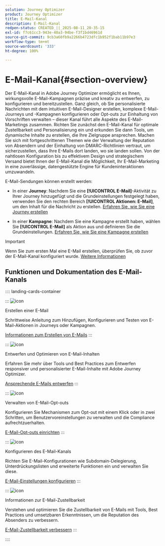 ```yaml
---
solution: Journey Optimizer
product: Journey Optimizer
title: E-Mail-Kanal
description: E-Mail-Kanal
redpen-status: CREATED_||_2025-08-11_20-35-15
exl-id: f7c61cc3-943e-40a3-94be-f3f1bd46961d
source-git-commit: 9cb3a60fb9a2266b4723dfc1b952f1bab11b97e3
workflow-type: tm+mt
source-wordcount: '333'
ht-degree: 100%

---
```


# E-Mail-Kanal{#section-overview}

Der E-Mail-Kanal in Adobe Journey Optimizer ermöglicht es Ihnen, wirkungsvolle E-Mail-Kampagnen präzise und kreativ zu entwerfen, zu konfigurieren und bereitzustellen. Ganz gleich, ob Sie personalisierte Nachrichten mit dem intuitiven E-Mail-Designer erstellen, komplexe E-Mail-Journeys und -Kampagnen konfigurieren oder Opt-outs zur Einhaltung von Vorschriften verwalten – dieser Kanal führt alle Aspekte des E-Mail-Marketings zusammen. Richten Sie zunächst den E-Mail-Kanal für optimale Zustellbarkeit und Personalisierung ein und erkunden Sie dann Tools, um dynamische Inhalte zu erstellen, die Ihre Zielgruppe ansprechen. Machen Sie sich mit fortgeschrittenen Themen wie der Verwaltung der Reputation von Absendern und der Einhaltung von DMARC-Richtlinien vertraut, um sicherzustellen, dass Ihre E-Mails dort landen, wo sie landen sollen. Von der nahtlosen Konfiguration bis zu effektivem Design und strategischem Versand bietet Ihnen der E-Mail-Kanal die Möglichkeit, Ihr E-Mail-Marketing in eine zuverlässige, datengestützte Engine für Kundeninteraktionen umzuwandeln.

E-Mail-Sendungen können erstellt werden:

* In einer **Journey**: Nachdem Sie eine **[!UICONTROL E-Mail]**-Aktivität zu Ihrer Journey hinzugefügt und die Grundeinstellungen festgelegt haben, verwenden Sie den rechten Bereich **[!UICONTROL Aktionen: E-Mail]**, um den Inhalt für die Nachricht zu erstellen. [Erfahren Sie, wie Sie eine Journey erstellen](../using/building-journeys/journey-gs.md)

* In einer **Kampagne**: Nachdem Sie eine Kampagne erstellt haben, wählen Sie **[!UICONTROL E-Mail]** als Aktion aus und definieren Sie die Grundeinstellungen. [Erfahren Sie, wie Sie eine Kampagne erstellen](../using/campaigns/create-campaign.md#configure)


>[!IMPORTANT]
>
>Wenn Sie zum ersten Mal eine E-Mail erstellen, überprüfen Sie, ob zuvor der E-Mail-Kanal konfiguriert wurde. [Weitere Informationen](../using/email/email-settings.md)

## Funktionen und Dokumentation des E-Mail-Kanals

:::: landing-cards-container

:::
![icon](https://cdn.experienceleague.adobe.com/icons/list-check.svg?lang=de)

Erstellen einer E-Mail

Schrittweise Anleitung zum Hinzufügen, Konfigurieren und Testen von E-Mail-Aktionen in Journeys oder Kampagnen.

[Informationen zum Erstellen von E-Mails](../using/email/create-email.md)
:::

:::
![icon](https://cdn.experienceleague.adobe.com/icons/puzzle-piece.svg?lang=de)

Entwerfen und Optimieren von E-Mail-Inhalten

Erfahren Sie mehr über Tools und Best Practices zum Entwerfen responsiver und personalisierter E-Mail-Inhalte mit Adobe Journey Optimizer.

[Ansprechende E-Mails entwerfen](design-email-landing-page.md)
:::

:::
![icon](https://cdn.experienceleague.adobe.com/icons/shield-halved.svg?lang=de)

Verwalten von E-Mail-Opt-outs

Konfigurieren Sie Mechanismen zum Opt-out mit einem Klick oder in zwei Schritten, um Benutzervoreinstellungen zu verwalten und die Compliance aufrechtzuerhalten.

[E-Mail-Opt-outs einrichten](../using/email/email-opt-out.md)
:::

:::
![icon](https://cdn.experienceleague.adobe.com/icons/gear.svg?lang=de)

Konfigurieren des E-Mail-Kanals

Richten Sie E-Mail-Konfigurationen wie Subdomain-Delegierung, Unterdrückungslisten und erweiterte Funktionen ein und verwalten Sie diese.

[E-Mail-Einstellungen konfigurieren](configure-email-landing-page.md)
:::

:::
![icon](https://cdn.experienceleague.adobe.com/icons/chart-line.svg?lang=de)

Informationen zur E-Mail-Zustellbarkeit

Verstehen und optimieren Sie die Zustellbarkeit von E-Mails mit Tools, Best Practices und umsetzbaren Erkenntnissen, um die Reputation des Absenders zu verbessern.

[E-Mail-Zustellbarkeit verbessern](deliverability-landing-page.md)
:::

::::
